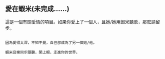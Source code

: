 愛在蝦米(未完成......)
--------

這是一個有關愛情的項目。如果你愛上了一個人，且她/她用蝦米聽歌，那麼請留步。
~~~~~~~~~~~~~~~~~~~~~~~~~~~~~~~~~~~~~~~~~~~~~~~~~~~~~~~~~~~~~~~~~~~~~~~~~~~

因為愛得太深，不知不覺，自己卻成為了另一個她/他。

蝦米音樂同步跟聽，閉上眼，走進你的世界。

